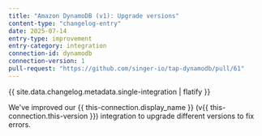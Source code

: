 ```yaml
---
title: "Amazon DynamoDB (v1): Upgrade versions"
content-type: "changelog-entry"
date: 2025-07-14
entry-type: improvement
entry-category: integration
connection-id: dynamodb
connection-version: 1
pull-request: "https://github.com/singer-io/tap-dynamodb/pull/61"
---
```

{{ site.data.changelog.metadata.single-integration | flatify }}

We've improved our {{ this-connection.display_name }} (v{{ this-connection.this-version }}) integration to upgrade different versions to fix errors.